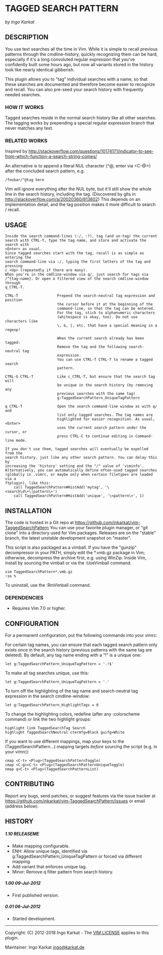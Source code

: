 TAGGED SEARCH PATTERN   
===============================================================================
_by Ingo Karkat_

DESCRIPTION
------------------------------------------------------------------------------

You use text searches all the time in Vim. While it is simple to recall
previous patterns through the cmdline-history, quickly recognizing them can
be hard, especially if it's a long convoluted regular expression that you've
confidently built some hours ago, but now all variants stored in the history
look like nearly identical gibberish.

This plugin allows you to "tag" individual searches with a name, so that these
searches are documented and therefore become easier to recognize and recall.
You can also pre-seed your search history with frequently needed searches.

### HOW IT WORKS

Tagged searches reside in the normal search history like all other searches.
The tagging works by prepending a special regular expression branch that never
matches any text.

### RELATED WORKS

Inspired by
http://stackoverflow.com/questions/10174171/indicator-to-see-from-which-function-a-search-string-comes/

An alternative is to append a literal NUL character (^@, enter via <C-V><C-@>)
after the concluded search pattern, e.g.

    /foobar/^@tag here

Vim will ignore everything after the NUL byte, but it'll still show the whole
line in the search history, including the tag. (Discovered by glts in
http://stackoverflow.com/a/20020360/813602) This depends on an implementation
detail, and the tag position makes it more difficult to search / recall.

USAGE
------------------------------------------------------------------------------

    Inside the search command-lines (:/, :?), tag (and un-tag) the current
    search with CTRL-T, type the tag name, and store and activate the search with
    <Enter> as usual.
    Since tagged searches start with the tag, recall is as simple as entering the
    search command-line via :/, typing the first letters of the tag and pressing
    c_<Up> (repeatedly if there are many).
    When you're in the cmdline-window via q/, just search for tags via
    /^{tag-name}. Or open a filtered view of the search cmdline-window through
    q_CTRL-T.

    CTRL-T                  Prepend the search-neutral tag expression and position
                            the cursor before it at the beginning of the
                            command-line, so that the tag can be entered.
                            For the tag, stick to alphanumeric characters
                            (whitespace is okay, too). Do not use characters like
                            \, &, |, etc. that have a special meaning in a regexp!

                            When the current search already has been tagged:
                            Remove the tag and the following search-neutral tag
                            expression.
                            You can use CTRL-T CTRL-T to rename a tagged search
                            pattern.

    CTRL-G CTRL-T           Like c_CTRL-T, but ensure that the search tag will
                            be unique in the search history (by removing any
                            previous searches with the same tag)
                            g:TaggedSearchPattern_UniqueTagPattern

    q CTRL-T                Open the search command-line window as with q/ and
                            list only tagged searches. The tag names are
                            highlighted for easier recognition. As usual, <Enter>
                            uses the current search pattern under the cursor, or
                            press CTRL-C to continue editing in Command-line mode.

    If you don't use them, tagged searches will eventually be expelled from the
    search history, just like any other search pattern. You can delay this by
    increasing the 'history' setting and the "/" value of 'viminfo'.
    Alternatively, you can automatically define often-used tagged searches
    (globally in .vimrc, or maybe only when certain filetypes are loaded via a
    ftplugin), like this:
        call TaggedSearchPattern#HistAdd('mytag', '\<search\d\+\|pattern\>')
        call TaggedSearchPattern#HistAdd('unique', '\<pattern\>', 1)

INSTALLATION
------------------------------------------------------------------------------

The code is hosted in a Git repo at
    https://github.com/inkarkat/vim-TaggedSearchPattern
You can use your favorite plugin manager, or "git clone" into a directory used
for Vim packages. Releases are on the "stable" branch, the latest unstable
development snapshot on "master".

This script is also packaged as a vimball. If you have the "gunzip"
decompressor in your PATH, simply edit the \*.vmb.gz package in Vim; otherwise,
decompress the archive first, e.g. using WinZip. Inside Vim, install by
sourcing the vimball or via the :UseVimball command.

    vim TaggedSearchPattern*.vmb.gz
    :so %

To uninstall, use the :RmVimball command.

### DEPENDENCIES

- Requires Vim 7.0 or higher.

CONFIGURATION
------------------------------------------------------------------------------

For a permanent configuration, put the following commands into your vimrc:

For certain tag names, you can ensure that each tagged search pattern only
exists once in the search history (previous patterns with the same tag are
deleted). By default, any tag name ending with a "!" is a unique one:

    let g:TaggedSearchPattern_UniqueTagPattern = '.!$'

To make all tag searches unique, use this:

    let g:TaggedSearchPattern_UniqueTagPattern = '.'

To turn off the highlighting of the tag name and search-neutral tag expression
in the search cmdline-window:

    let g:TaggedSearchPattern_HighlightTags = 0

To change the highlighting colors, redefine (after any :colorscheme command)
or link the two highlight groups:

    highlight link TaggedSearchTag Search
    highlight TaggedSearchNeutral ctermfg=Black guifg=White

If you want to use different mappings, map your keys to the
<Plug>(TaggedSearchPattern...) mapping targets _before_ sourcing the script
(e.g. in your vimrc):

    cmap <C-t> <Plug>(TaggedSearchPatternToggle)
    cmap <C-g><C-t> <Plug>(TaggedSearchPatternUniqueToggle)
    nmap q<C-t> <Plug>(TaggedSearchPatternList)

CONTRIBUTING
------------------------------------------------------------------------------

Report any bugs, send patches, or suggest features via the issue tracker at
https://github.com/inkarkat/vim-TaggedSearchPattern/issues or email (address
below).

HISTORY
------------------------------------------------------------------------------

##### 1.10    RELEASEME
- Make <C-t> mapping configurable.
- ENH: Allow unique tags, identified via
  g:TaggedSearchPattern\_UniqueTagPattern or forced via different mapping.
- Add <C-g><C-t> variant that enforces unique tag.
- Minor: Remove q<C-t> filter pattern from search history.

##### 1.00    09-Jul-2012
- First published version.

##### 0.01    06-Jul-2012
- Started development.

------------------------------------------------------------------------------
Copyright: (C) 2012-2018 Ingo Karkat -
The [VIM LICENSE](http://vimdoc.sourceforge.net/htmldoc/uganda.html#license) applies to this plugin.

Maintainer:     Ingo Karkat <ingo@karkat.de>
